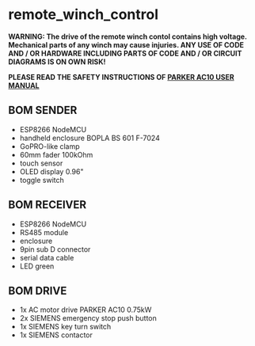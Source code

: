# remote_winch_control

**WARNING: The drive of the remote winch contol contains high voltage. Mechanical parts of any winch may cause injuries. ANY USE OF CODE AND / OR HARDWARE INCLUDING PARTS OF CODE AND / OR CIRCUIT DIAGRAMS IS ON OWN RISK!**

**PLEASE READ THE SAFETY INSTRUCTIONS OF [PARKER AC10 USER MANUAL](http://www.parker.com/Literature/Electromechanical%20Europe/User%20Guides/HA502320U001.pdf)**


## BOM SENDER
- ESP8266 NodeMCU
- handheld enclosure BOPLA BS 601 F-7024
- GoPRO-like clamp
- 60mm fader 100kOhm
- touch sensor
- OLED display 0.96"
- toggle switch

## BOM RECEIVER
- ESP8266 NodeMCU
- RS485 module
- enclosure
- 9pin sub D connector
- serial data cable
- LED green

## BOM DRIVE
- 1x AC motor drive PARKER AC10 0.75kW
- 2x SIEMENS emergency stop push button
- 1x SIEMENS key turn switch
- 1x SIEMENS contactor
